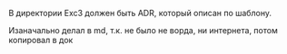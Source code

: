 В директории Exc3 должен быть ADR, который описан по шаблону.

Изаначально делал в md, т.к. не было не ворда, ни интернета, потом копировал в док
